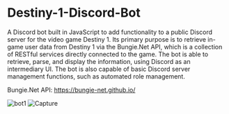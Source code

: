 # Destiny-1-Discord-Bot
A Discord bot built in JavaScript to add functionality to a public Discord server for the video game Destiny 1. Its primary purpose is to retrieve in-game user data from Destiny 1 via the Bungie.Net API, which is a collection of RESTful services directly connected to the game. The bot is able to retrieve, parse, and display the information, using Discord as an intermediary UI. The bot is also capable of basic Discord server management functions, such as automated role management.

Bungie.Net API: https://bungie-net.github.io/

![bot1](https://user-images.githubusercontent.com/34043602/197366997-97687604-bf7d-4147-9ea2-3ed124fc7918.PNG)
![Capture](https://user-images.githubusercontent.com/34043602/197367223-9cbc11f0-b8bc-4c01-928c-f35c44cc1d94.png)
